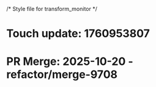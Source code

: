 /* Style file for transform_monitor */

# Touch update: 1760953807

# PR Merge: 2025-10-20 - refactor/merge-9708
